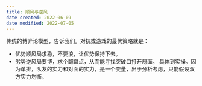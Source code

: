 ```yaml
---
title: 顺风与逆风
date created: 2022-06-09
date modified: 2022-07-05
---
```

传统的博弈论模型，告诉我们。对抗或游戏的最优策略就是：
- 优势顺风局求稳，不要浪，让优势保持下去。
- 劣势逆风局要博，求个翻盘点，从而能寻找突破口打开局面。
具体到实操。因为单排，队友的实力和对面的实力，是一个变量，出于分析考虑，只能假设双方实力均衡。
